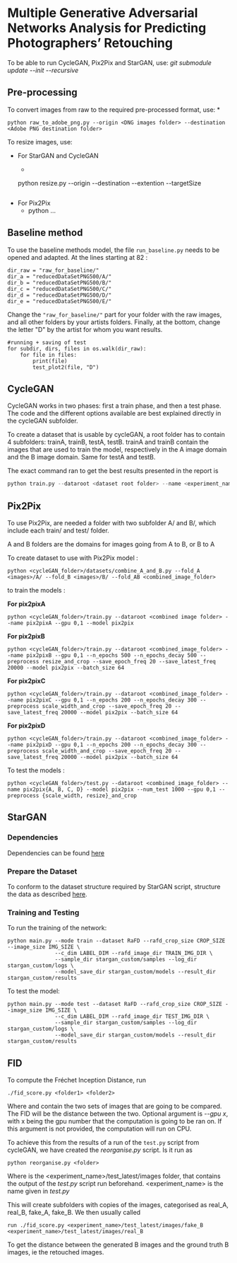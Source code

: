 # Multiple Generative Adversarial Networks Analysis for Predicting Photographers’ Retouching

To be able to run CycleGAN, Pix2Pix and StarGAN, use:
*git submodule update --init --recursive*

## Pre-processing

To convert images from raw to the required pre-processed format, use:
*
```
python raw_to_adobe_png.py --origin <DNG images folder> --destination <Adobe PNG destination folder>
```

To resize images, use:
* For StarGAN and CycleGAN
	- ```
	python resize.py --origin <images source folder> --destination <resized images destination folder> --extention <extention of the source images> --targetSize <size the longest edge should be>
	```

* For Pix2Pix
	- python ...

## Baseline method
To use the baseline methods model, the file ```run_baseline.py``` needs to be opened and adapted. At the lines starting at 82 :
```
dir_raw = "raw_for_baseline/"
dir_a = "reducedDataSetPNG500/A/"
dir_b = "reducedDataSetPNG500/B/"
dir_c = "reducedDataSetPNG500/C/"
dir_d = "reducedDataSetPNG500/D/"
dir_e = "reducedDataSetPNG500/E/"
```
Change the ```"raw_for_baseline/"``` part for your folder with the raw images, and all other folders by your artists folders.
Finally, at the bottom, change the letter "D" by the artist for whom you want results.
```
#running + saving of test
for subdir, dirs, files in os.walk(dir_raw):
    for file in files:
        print(file)
        test_plot2(file, "D")
```

## CycleGAN
CycleGAN works in two phases: first a train phase, and then a test phase. The code and the different options available are best explained directly in the cycleGAN subfolder. 

To create a dataset that is usable by cycleGAN, a root folder has to contain 4 subfolders: trainA, trainB, testA, testB. trainA and trainB contain the images that are used to train the model, respectively in the A image domain and the B image domain. Same for testA and testB. 

The exact command ran to get the best results presented in the report is 

```python
python train.py --dataroot <dataset root folder> --name <experiment_nam> --model cycle_gan --gpu_ids <0, 1, 2, 3> --verbose --batch_size 4 --num_threads 8 --dataset_mode unaligned --save_epoch_freq 25 --norm instance --preprocess resize_and_crop --load_size 286 --crop_size 256 --gan_mode vanilla
```

## Pix2Pix
To use Pix2Pix, are needed a folder <images> with two subfolder A/ and B/, which include each train/ and test/ folder.

A and B folders are the domains for images going from A to B, or B to A

To create dataset to use with Pix2Pix model :
```
python <cycleGAN_folder>/datasets/combine_A_and_B.py --fold_A <images>/A/ --fold_B <images>/B/ --fold_AB <combined_image_folder>
```

to train the models :

**For pix2pixA**
```
python <cycleGAN_folder>/train.py --dataroot <combined image folder> --name pix2pixA --gpu 0,1 --model pix2pix
```
**For pix2pixB**
```
python <cycleGAN_folder>/train.py --dataroot <combined_image_folder> --name pix2pixB --gpu 0,1 --n_epochs 500 --n_epochs_decay 500 --preprocess resize_and_crop --save_epoch_freq 20 --save_latest_freq 20000 --model pix2pix --batch_size 64
```
**For pix2pixC**
```
python <cycleGAN_folder>/train.py --dataroot <combined_image_folder> --name pix2pixC --gpu 0,1 --n_epochs 200 --n_epochs_decay 300 --preprocess scale_width_and_crop --save_epoch_freq 20 --save_latest_freq 20000 --model pix2pix --batch_size 64
```
**For pix2pixD**
```
python <cycleGAN_folder>/train.py --dataroot <combined_image_folder> --name pix2pixD --gpu 0,1 --n_epochs 200 --n_epochs_decay 300 --preprocess scale_width_and_crop --save_epoch_freq 20 --save_latest_freq 20000 --model pix2pix --batch_size 64
```

To test the models :
```
python <cycleGAN_folder>/test.py --dataroot <combined_image_folder> --name pix2pix{A, B, C, D} --model pix2pix --num_test 1000 --gpu 0,1 --preprocess {scale_width, resize}_and_crop
```

## StarGAN

### Dependencies

Dependencies can be found [here](https://github.com/yunjey/StarGAN)

### Prepare the Dataset

To conform to the dataset structure required by StarGAN script, structure the data as described [here](https://github.com/yunjey/StarGAN/blob/master/jpg/RaFD.md ).

### Training and Testing

To run the training of the network:
```
python main.py --mode train --dataset RaFD --rafd_crop_size CROP_SIZE --image_size IMG_SIZE \
               --c_dim LABEL_DIM --rafd_image_dir TRAIN_IMG_DIR \
               --sample_dir stargan_custom/samples --log_dir stargan_custom/logs \
               --model_save_dir stargan_custom/models --result_dir stargan_custom/results
```

To test the model:
```
python main.py --mode test --dataset RaFD --rafd_crop_size CROP_SIZE --image_size IMG_SIZE \
               --c_dim LABEL_DIM --rafd_image_dir TEST_IMG_DIR \
               --sample_dir stargan_custom/samples --log_dir stargan_custom/logs \
               --model_save_dir stargan_custom/models --result_dir stargan_custom/results
```


## FID
To compute the Fréchet Inception Distance, run 
```
./fid_score.py <folder1> <folder2>
```
Where <folder1> and <folder2> contain the two sets of images that are going to be compared. The FID will be the distance between the two. Optional argument is *--gpu x*, with x being the gpu number that the computation is going to be ran on. If this argument is not provided, the computation will run on CPU. 

To achieve this from the results of a run of the ```test.py``` script from cycleGAN, we have created the *reorganise.py* script. Is it run as 
```
python reorganise.py <folder>
```
Where <folder> is the <experiment_name>/test_latest/images folder, that contains the output of the *test.py* script run beforehand. <experiment_name> is the name given in *test.py*

This will create subfolders with copies of the images, categorised as real_A, real_B, fake_A, fake_B. 
We then usually called 
```
run ./fid_score.py <experiment_name>/test_latest/images/fake_B <experiment_name>/test_latest/images/real_B
```
To get the distance between the generated B images and the ground truth B images, ie the retouched images. 
